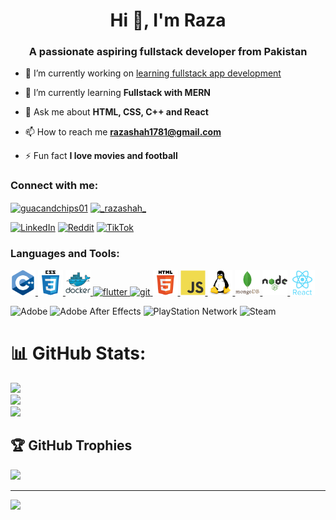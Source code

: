 <h1 align="center">Hi 👋, I'm Raza</h1>
<h3 align="center">A passionate aspiring fullstack developer from Pakistan</h3>

- 🔭 I’m currently working on [learning fullstack app development](https://github.com/razashah1781/HTML-CSS-Project-Learning)

- 🌱 I’m currently learning **Fullstack with MERN**

- 💬 Ask me about **HTML, CSS, C++ and React**

- 📫 How to reach me **razashah1781@gmail.com**

- ⚡ Fun fact **I love movies and football**

<h3 align="left">Connect with me:</h3>
<p align="left">
<a href="https://twitter.com/guacandchips01" target="blank"><img align="center" src="https://raw.githubusercontent.com/rahuldkjain/github-profile-readme-generator/master/src/images/icons/Social/twitter.svg" alt="guacandchips01" height="30" width="40" /></a>
<a href="https://instagram.com/_razashah_" target="blank"><img align="center" src="https://raw.githubusercontent.com/rahuldkjain/github-profile-readme-generator/master/src/images/icons/Social/instagram.svg" alt="_razashah_" height="30" width="40" /></a>

  [![LinkedIn](https://img.shields.io/badge/LinkedIn-%230077B5.svg?logo=linkedin&logoColor=white)](https://www.linkedin.com/in/raza-shah-9384ab323/) [![Reddit](https://img.shields.io/badge/Reddit-%23FF4500.svg?logo=Reddit&logoColor=white)](https://reddit.com/user/razashah1781) [![TikTok](https://img.shields.io/badge/TikTok-%23000000.svg?logo=TikTok&logoColor=white)](https://tiktok.com/@_razashah_) 
</p>

<h3 align="left">Languages and Tools:</h3>
<p align="left"> <a href="https://www.w3schools.com/cpp/" target="_blank" rel="noreferrer"> <img src="https://raw.githubusercontent.com/devicons/devicon/master/icons/cplusplus/cplusplus-original.svg" alt="cplusplus" width="40" height="40"/> </a> <a href="https://www.w3schools.com/css/" target="_blank" rel="noreferrer"> <img src="https://raw.githubusercontent.com/devicons/devicon/master/icons/css3/css3-original-wordmark.svg" alt="css3" width="40" height="40"/> </a> <a href="https://www.docker.com/" target="_blank" rel="noreferrer"> <img src="https://raw.githubusercontent.com/devicons/devicon/master/icons/docker/docker-original-wordmark.svg" alt="docker" width="40" height="40"/> </a> <a href="https://flutter.dev" target="_blank" rel="noreferrer"> <img src="https://www.vectorlogo.zone/logos/flutterio/flutterio-icon.svg" alt="flutter" width="40" height="40"/> </a> <a href="https://git-scm.com/" target="_blank" rel="noreferrer"> <img src="https://www.vectorlogo.zone/logos/git-scm/git-scm-icon.svg" alt="git" width="40" height="40"/> </a> <a href="https://www.w3.org/html/" target="_blank" rel="noreferrer"> <img src="https://raw.githubusercontent.com/devicons/devicon/master/icons/html5/html5-original-wordmark.svg" alt="html5" width="40" height="40"/> </a> <a href="https://developer.mozilla.org/en-US/docs/Web/JavaScript" target="_blank" rel="noreferrer"> <img src="https://raw.githubusercontent.com/devicons/devicon/master/icons/javascript/javascript-original.svg" alt="javascript" width="40" height="40"/> </a> <a href="https://www.linux.org/" target="_blank" rel="noreferrer"> <img src="https://raw.githubusercontent.com/devicons/devicon/master/icons/linux/linux-original.svg" alt="linux" width="40" height="40"/> </a> <a href="https://www.mongodb.com/" target="_blank" rel="noreferrer"> <img src="https://raw.githubusercontent.com/devicons/devicon/master/icons/mongodb/mongodb-original-wordmark.svg" alt="mongodb" width="40" height="40"/> </a> <a href="https://nodejs.org" target="_blank" rel="noreferrer"> <img src="https://raw.githubusercontent.com/devicons/devicon/master/icons/nodejs/nodejs-original-wordmark.svg" alt="nodejs" width="40" height="40"/> </a> <a href="https://reactjs.org/" target="_blank" rel="noreferrer"> <img src="https://raw.githubusercontent.com/devicons/devicon/master/icons/react/react-original-wordmark.svg" alt="react" width="40" height="40"/> </a> </p>

![Adobe](https://img.shields.io/badge/adobe-%23FF0000.svg?style=for-the-badge&logo=adobe&logoColor=white) ![Adobe After Effects](https://img.shields.io/badge/Adobe%20After%20Effects-9999FF.svg?style=for-the-badge&logo=Adobe%20After%20Effects&logoColor=white) ![PlayStation Network](https://img.shields.io/badge/PSN-%230070D1.svg?style=for-the-badge&logo=Playstation&logoColor=white) ![Steam](https://img.shields.io/badge/steam-%23000000.svg?style=for-the-badge&logo=steam&logoColor=white)


# 📊 GitHub Stats:
![](https://github-readme-stats.vercel.app/api?username=razashah1781&theme=dark&hide_border=false&include_all_commits=false&count_private=false)<br/>
![](https://nirzak-streak-stats.vercel.app/?user=razashah1781&theme=dark&hide_border=false)<br/>
![](https://github-readme-stats.vercel.app/api/top-langs/?username=razashah1781&theme=dark&hide_border=false&include_all_commits=false&count_private=false&layout=compact)

## 🏆 GitHub Trophies
![](https://github-profile-trophy.vercel.app/?username=razashah1781&theme=tokyonight&no-frame=true&no-bg=false&margin-w=4)

---
[![](https://visitcount.itsvg.in/api?id=razashah1781&icon=6&color=9)](https://visitcount.itsvg.in)

